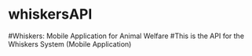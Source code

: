 # whiskersAPI


#Whiskers: Mobile Application for Animal Welfare
#This is the API for the Whiskers System (Mobile Application)
